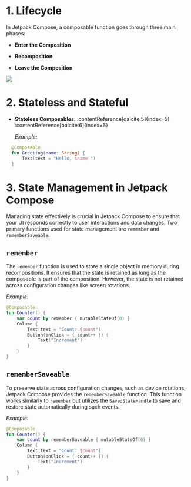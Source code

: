 # 1. Lifecycle

In Jetpack Compose, a composable function goes through three main phases:

- **Enter the Composition**

- **Recomposition**

- **Leave the Composition**

![](https://developer.android.com/static/develop/ui/compose/images/lifecycle-composition.png?hl=vi)


# 2. Stateless and Stateful

- **Stateless Composables**: :contentReference[oaicite:5]{index=5}&#8203;:contentReference[oaicite:6]{index=6}

  *Example:*

  
```kotlin
  @Composable
  fun Greeting(name: String) {
      Text(text = "Hello, $name!")
  }
```

# 3. State Management in Jetpack Compose

Managing state effectively is crucial in Jetpack Compose to ensure that your UI responds correctly to user interactions and data changes. Two primary functions used for state management are `remember` and `rememberSaveable`.

## `remember`

The `remember` function is used to store a single object in memory during recompositions. It ensures that the state is retained as long as the composable is part of the composition. However, the state is not retained across configuration changes like screen rotations.

*Example:*

```kotlin
@Composable
fun Counter() {
    var count by remember { mutableStateOf(0) }
    Column {
        Text(text = "Count: $count")
        Button(onClick = { count++ }) {
            Text("Increment")
        }
    }
}
```

## `rememberSaveable`

To preserve state across configuration changes, such as device rotations, Jetpack Compose provides the `rememberSaveable` function. This function works similarly to `remember` but utilizes the `SavedStateHandle` to save and restore state automatically during such events.​

*Example:*

```kotlin
@Composable
fun Counter() {
    var count by rememberSaveable { mutableStateOf(0) }
    Column {
        Text(text = "Count: $count")
        Button(onClick = { count++ }) {
            Text("Increment")
        }
    }
}
```
